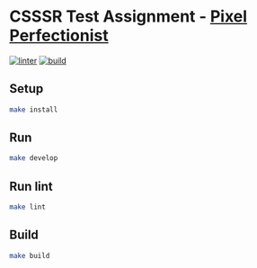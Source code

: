 # CSSSR Test Assignment - [Pixel Perfectionist](https://csssr.com/ru-ru/jobs/pixel-perfectionist)

[![linter](https://github.com/VadimFilimonov/csssr-test-assignment-pixel-perfectionist/actions/workflows/linter.yml/badge.svg)](https://github.com/VadimFilimonov/csssr-test-assignment-pixel-perfectionist/actions/workflows/linter.yml)
[![build](https://github.com/VadimFilimonov/csssr-test-assignment-pixel-perfectionist/actions/workflows/build.yml/badge.svg)](https://github.com/VadimFilimonov/csssr-test-assignment-pixel-perfectionist/actions/workflows/build.yml)

## Setup

```sh
make install
```

## Run

```sh
make develop
```

## Run lint

```sh
make lint
```

## Build

```sh
make build
```
